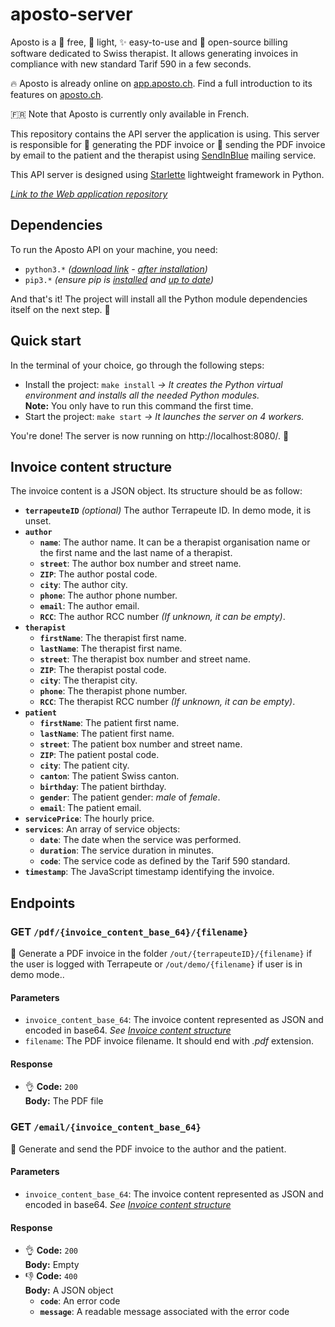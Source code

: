 # aposto-server

Aposto is a 💸 free, 🌱 light, ✨ easy-to-use and 📖 open-source billing software dedicated to Swiss therapist. It allows generating invoices in compliance with new standard Tarif 590 in a few seconds.

🔥 Aposto is already online on [app.aposto.ch](https://app.aposto.ch/). Find a full introduction to its features on [aposto.ch](https://aposto.ch/).

🇫🇷 Note that Aposto is currently only available in French.

This repository contains the API server the application is using. This server is responsible for 🧾 generating the PDF invoice or 💌 sending the PDF invoice by email to the patient and the therapist using [SendInBlue](https://fr.sendinblue.com/) mailing service.

This API server is designed using [Starlette](https://www.starlette.io/) lightweight framework in Python.

_[Link to the Web application repository](https://github.com/etceterra/aposto-app/)_

## Dependencies

To run the Aposto API on your machine, you need:

* `python3.*` _([download link](https://www.python.org/downloads/) - [after installation](https://packaging.python.org/tutorials/installing-packages/#id12))_
* `pip3.*` _(ensure pip is [installed](https://packaging.python.org/tutorials/installing-packages/#id13) and [up to date](https://packaging.python.org/tutorials/installing-packages/#id14))_

And that's it! The project will install all the Python module dependencies itself on the next step. 🤙

## Quick start

In the terminal of your choice, go through the following steps:

* Install the project: `make install` _→ It creates the Python virtual environment and installs all the needed Python modules._<br>**Note:** You only have to run this command the first time.
* Start the project: `make start` _→ It launches the server on 4 workers._

You're done! The server is now running on http://localhost:8080/. 🚀

## Invoice content structure

The invoice content is a JSON object. Its structure should be as follow:

* **`terrapeuteID`** *(optional)* The author Terrapeute ID. In demo mode, it is unset.
* **`author`**
    * **`name`**: The author name. It can be a therapist organisation name or the first name and the last name of a therapist.
    * **`street`**: The author box number and street name.
    * **`ZIP`**: The author postal code.
    * **`city`**: The author city.
    * **`phone`**: The author phone number.
    * **`email`**: The author email.
    * **`RCC`**: The author RCC number *(If unknown, it can be empty)*.
* **`therapist`**
    * **`firstName`**: The therapist first name.
    * **`lastName`**: The therapist first name.
    * **`street`**: The therapist box number and street name.
    * **`ZIP`**: The therapist postal code.
    * **`city`**: The therapist city.
    * **`phone`**: The therapist phone number.
    * **`RCC`**: The therapist RCC number *(If unknown, it can be empty)*.
* **`patient`**
    * **`firstName`**: The patient first name.
    * **`lastName`**: The patient first name.
    * **`street`**: The patient box number and street name.
    * **`ZIP`**: The patient postal code.
    * **`city`**: The patient city.
    * **`canton`**: The patient Swiss canton.
    * **`birthday`**: The patient birthday.
    * **`gender`**: The patient gender: _male_ of _female_.
    * **`email`**: The patient email.
* **`servicePrice`**: The hourly price.
* **`services`**: An array of service objects:
    * **`date`**: The date when the service was performed.
    * **`duration`**: The service duration in minutes.
    * **`code`**: The service code as defined by the Tarif 590 standard.
* **`timestamp`**: The JavaScript timestamp identifying the invoice.


## Endpoints

### **GET** `/pdf/{invoice_content_base_64}/{filename}`

🧾 Generate a PDF invoice in the folder `/out/{terrapeuteID}/{filename}` if the user is logged with Terrapeute or `/out/demo/{filename}` if user is in demo mode..

#### Parameters

* `invoice_content_base_64`: The invoice content represented as JSON and encoded in base64. _See [Invoice content structure](#invoice-content-structure)_
* `filename`: The PDF invoice filename. It should end with _.pdf_ extension.

#### Response

* 👌 **Code:** `200`
    <br>**Body:** The PDF file

### **GET** `/email/{invoice_content_base_64}`

💌 Generate and send the PDF invoice to the author and the patient.

#### Parameters

* `invoice_content_base_64`: The invoice content represented as JSON and encoded in base64. _See [Invoice content structure](#invoice-content-structure)_

#### Response

* 👌 **Code:** `200`
    <br>**Body:** Empty
* 👎 **Code:** `400`
    <br>**Body:** A JSON object
    * **`code`**: An error code
    * **`message`**: A readable message associated with the error code
